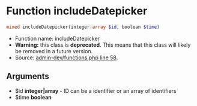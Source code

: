 Function includeDatepicker
===========================





```php
mixed includeDatepicker(integer|array $id, boolean $time)
```

* Function name: includeDatepicker
* **Warning:** this class is **deprecated**. This means that this class will likely be removed in a future version.
* Source: [admin-dev/functions.php line 58](https://github.com/PrestaShop/PrestaShop/blob/1.6.1.1/admin-dev/functions.php#L58).

Arguments
---------

* $id **integer|array** - ID can be a identifier or an array of identifiers
* $time **boolean**

